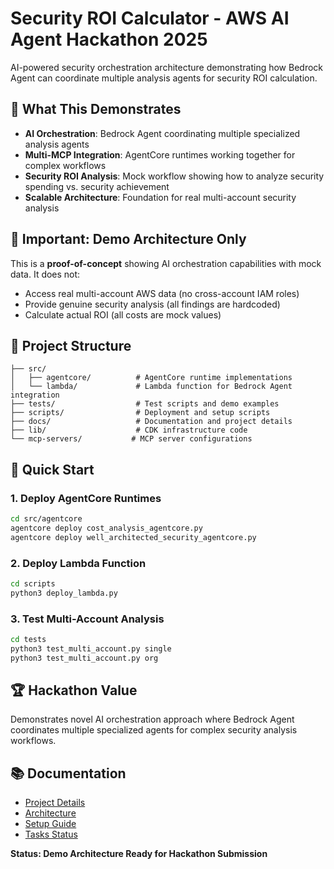 # Security ROI Calculator - AWS AI Agent Hackathon 2025

AI-powered security orchestration architecture demonstrating how Bedrock Agent can coordinate multiple analysis agents for security ROI calculation.

## 🎯 **What This Demonstrates**
- **AI Orchestration**: Bedrock Agent coordinating multiple specialized analysis agents
- **Multi-MCP Integration**: AgentCore runtimes working together for complex workflows  
- **Security ROI Analysis**: Mock workflow showing how to analyze security spending vs. security achievement
- **Scalable Architecture**: Foundation for real multi-account security analysis

## 🚨 **Important: Demo Architecture Only**
This is a **proof-of-concept** showing AI orchestration capabilities with mock data. It does not:
- Access real multi-account AWS data (no cross-account IAM roles)
- Provide genuine security analysis (all findings are hardcoded)
- Calculate actual ROI (all costs are mock values)

## 📁 **Project Structure**
```
├── src/
│   ├── agentcore/          # AgentCore runtime implementations
│   └── lambda/             # Lambda function for Bedrock Agent integration
├── tests/                  # Test scripts and demo examples
├── scripts/                # Deployment and setup scripts
├── docs/                   # Documentation and project details
├── lib/                    # CDK infrastructure code
└── mcp-servers/           # MCP server configurations
```

## 🚀 **Quick Start**

### 1. Deploy AgentCore Runtimes
```bash
cd src/agentcore
agentcore deploy cost_analysis_agentcore.py
agentcore deploy well_architected_security_agentcore.py
```

### 2. Deploy Lambda Function
```bash
cd scripts
python3 deploy_lambda.py
```

### 3. Test Multi-Account Analysis
```bash
cd tests
python3 test_multi_account.py single
python3 test_multi_account.py org
```

## 🏆 **Hackathon Value**
Demonstrates novel AI orchestration approach where Bedrock Agent coordinates multiple specialized agents for complex security analysis workflows.

## 📚 **Documentation**
- [Project Details](docs/PROJECT_README.md)
- [Architecture](docs/ARCHITECTURE.md) 
- [Setup Guide](docs/SETUP_GUIDE.md)
- [Tasks Status](docs/TASKS.md)

**Status: Demo Architecture Ready for Hackathon Submission**
